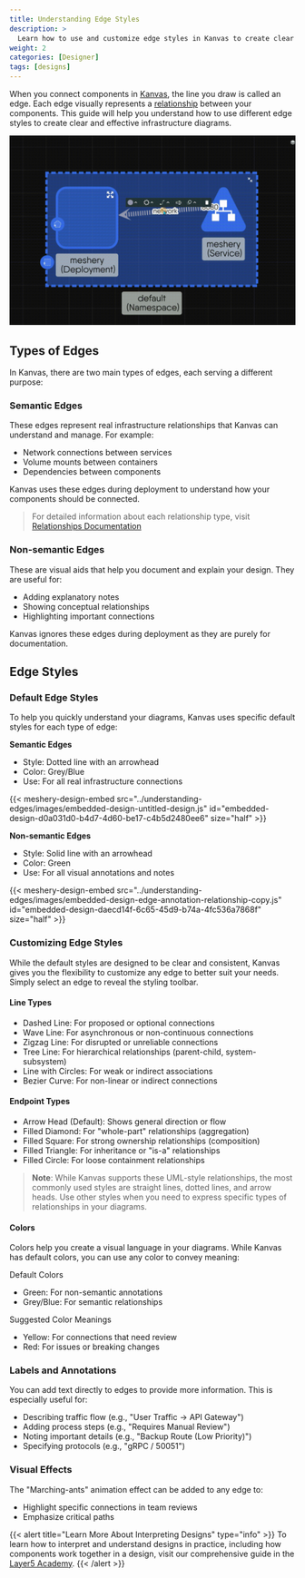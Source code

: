 ```yaml
---
title: Understanding Edge Styles
description: >
  Learn how to use and customize edge styles in Kanvas to create clear and meaningful designs.
weight: 2
categories: [Designer]
tags: [designs]
---
```


When you connect components in [Kanvas](https://kanvas.new/), the line you draw is called an edge. Each edge visually represents a [relationship](https://docs.layer5.io/kanvas/concepts/relationships/) between your components. This guide will help you understand how to use different edge styles to create clear and effective infrastructure diagrams.

![Examples of changing edge styles in Kanvas](images/style-edge.gif)

## Types of Edges

In Kanvas, there are two main types of edges, each serving a different purpose:

### Semantic Edges

These edges represent real infrastructure relationships that Kanvas can understand and manage. For example:
- Network connections between services
- Volume mounts between containers
- Dependencies between components

Kanvas uses these edges during deployment to understand how your components should be connected.

> For detailed information about each relationship type, visit [Relationships Documentation](https://docs.layer5.io/kanvas/concepts/relationships/)

### Non-semantic Edges

These are visual aids that help you document and explain your design. They are useful for:
- Adding explanatory notes
- Showing conceptual relationships
- Highlighting important connections

Kanvas ignores these edges during deployment as they are purely for documentation.

## Edge Styles

### Default Edge Styles

To help you quickly understand your diagrams, Kanvas uses specific default styles for each type of edge:

**Semantic Edges**
- Style: Dotted line with an arrowhead
- Color: Grey/Blue
- Use: For all real infrastructure connections

{{< meshery-design-embed src="../understanding-edges/images/embedded-design-untitled-design.js" id="embedded-design-d0a031d0-b4d7-4d60-be17-c4b5d2480ee6" size="half" >}}

**Non-semantic Edges**
- Style: Solid line with an arrowhead
- Color: Green
- Use: For all visual annotations and notes

{{< meshery-design-embed src="../understanding-edges/images/embedded-design-edge-annotation-relationship-copy.js" id="embedded-design-daecd14f-6c65-45d9-b74a-4fc536a7868f" size="half" >}}

### Customizing Edge Styles

While the default styles are designed to be clear and consistent, Kanvas gives you the flexibility to customize any edge to better suit your needs. Simply select an edge to reveal the styling toolbar.

#### Line Types
- Dashed Line: For proposed or optional connections
- Wave Line: For asynchronous or non-continuous connections
- Zigzag Line: For disrupted or unreliable connections
- Tree Line: For hierarchical relationships (parent-child, system-subsystem)
- Line with Circles: For weak or indirect associations
- Bezier Curve: For non-linear or indirect connections

#### Endpoint Types
- Arrow Head (Default): Shows general direction or flow
- Filled Diamond: For "whole-part" relationships (aggregation)
- Filled Square: For strong ownership relationships (composition)
- Filled Triangle: For inheritance or "is-a" relationships
- Filled Circle: For loose containment relationships

> **Note**: While Kanvas supports these UML-style relationships, the most commonly used styles are straight lines, dotted lines, and arrow heads. Use other styles when you need to express specific types of relationships in your diagrams.

#### Colors

Colors help you create a visual language in your diagrams. While Kanvas has default colors, you can use any color to convey meaning:

Default Colors
- Green: For non-semantic annotations
- Grey/Blue: For semantic relationships

Suggested Color Meanings
- Yellow: For connections that need review
- Red: For issues or breaking changes

### Labels and Annotations

You can add text directly to edges to provide more information. This is especially useful for:
- Describing traffic flow (e.g., "User Traffic → API Gateway")
- Adding process steps (e.g., "Requires Manual Review")
- Noting important details (e.g., "Backup Route (Low Priority)")
- Specifying protocols (e.g., "gRPC / 50051")

### Visual Effects

The "Marching-ants" animation effect can be added to any edge to:
- Highlight specific connections in team reviews
- Emphasize critical paths


{{< alert title="Learn More About Interpreting Designs" type="info" >}}
To learn how to interpret and understand designs in practice, including how components work together in a design, visit our comprehensive guide in the [Layer5 Academy](https://cloud.layer5.io/academy/learning-paths/mastering-meshery/introduction-to-meshery?chapter=interpreting-meshery-designs).
{{< /alert >}}
